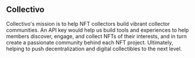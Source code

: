 ## Collectivo

Collectivo's mission is to help NFT collectors build vibrant collector communities. An API key would help us build tools and experiences to help members discover, engage, and collect NFTs of their interests, and in turn create a passionate community behind each NFT project. Ultimately, helping to push decentralization and digital collectibles to the next level.
